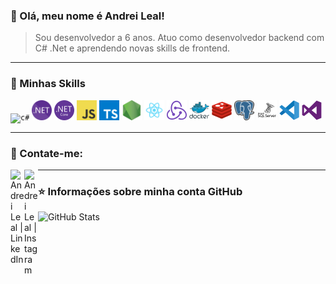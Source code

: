 ### 💜 Olá, meu nome é <strong>Andrei Leal!</strong>

> Sou desenvolvedor a 6 anos. Atuo como desenvolvedor backend com C# .Net e aprendendo novas skills de frontend.

----

### 🚀 Minhas Skills

<code><img height="32" src="https://raw.githubusercontent.com/jmnote/z-icons/master/svg/csharp.svg" alt="c#"/></code>
<code><img height="32" src="https://raw.githubusercontent.com/github/explore/80688e429a7d4ef2fca1e82350fe8e3517d3494d/topics/dotnet/dotnet.png" alt=".Net"/></code>
<code><img height="32" src="https://raw.githubusercontent.com/devicons/devicon/master/icons/dotnetcore/dotnetcore-original.svg" alt=".Net Core"/></code>
<code><img height="32" src="https://raw.githubusercontent.com/github/explore/80688e429a7d4ef2fca1e82350fe8e3517d3494d/topics/javascript/javascript.png" alt="Javascript"/></code>
<code><img height="32" src="https://raw.githubusercontent.com/github/explore/80688e429a7d4ef2fca1e82350fe8e3517d3494d/topics/typescript/typescript.png" alt="Typescript"/></code>
<code><img height="32" src="https://raw.githubusercontent.com/github/explore/80688e429a7d4ef2fca1e82350fe8e3517d3494d/topics/nodejs/nodejs.png" alt="Nodejs"/></code>
<code><img height="32" src="https://raw.githubusercontent.com/github/explore/80688e429a7d4ef2fca1e82350fe8e3517d3494d/topics/react/react.png" alt="React"/></code>
<code><img height="32" src="https://raw.githubusercontent.com/devicons/devicon/master/icons/redux/redux-original.svg" alt="Redux"/></code>
<code><img height="32" src="https://raw.githubusercontent.com/devicons/devicon/master/icons/docker/docker-original-wordmark.svg" alt="docker"/></code>
<code><img height="32" src="https://raw.githubusercontent.com/devicons/devicon/master/icons/redis/redis-original.svg" alt="Redis"/></code>
<code><img height="32" src="https://raw.githubusercontent.com/github/explore/80688e429a7d4ef2fca1e82350fe8e3517d3494d/topics/postgresql/postgresql.png" alt="PostegreSQL"/></code>
<code><img height="32" src="https://raw.githubusercontent.com/devicons/devicon/master/icons/microsoftsqlserver/microsoftsqlserver-plain-wordmark.svg" alt="MSSQL Server"/></code>
<code><img height="32" src="https://raw.githubusercontent.com/devicons/devicon/master/icons/vscode/vscode-original.svg" alt="VS Code"/></code>
<code><img height="32" src="https://raw.githubusercontent.com/devicons/devicon/master/icons/visualstudio/visualstudio-plain.svg" alt="Visual Studio"/></code>

---

### 💬 Contate-me:

[<img align="left" alt="Andrei Leal | LinkedIn" width="22px" src="https://cdn.jsdelivr.net/npm/simple-icons@v3/icons/linkedin.svg" />][linkedin]
[<img align="left" alt="Andrei Leal | Instagram" width="22px" src="https://cdn.jsdelivr.net/npm/simple-icons@v3/icons/instagram.svg" />][instagram]


---


### ⭐ Informações sobre minha conta GitHub
![GitHub Stats](https://github-readme-stats.vercel.app/api?username=apmleal&show_icons=true)


[instagram]: https://www.instagram.com/_andreileal
[linkedin]: https://www.linkedin.com/in/andrei-leal-a4b9aa1b0


